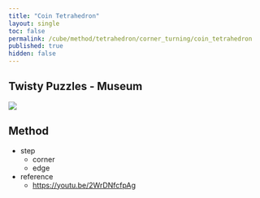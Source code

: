 ```yaml
---
title: "Coin Tetrahedron"
layout: single
toc: false
permalink: /cube/method/tetrahedron/corner_turning/coin_tetrahedron
published: true
hidden: false
---
```


<head>
  <base target="_blank">
</head>



## Twisty Puzzles - Museum

<a href="https://twistypuzzles.com/app/museum/museum_showitem.php?pkey=6748">
  <img src="https://twistypuzzles.com/museum/large/06748-09.jpg">
</a>



## Method

- step
  - corner
  - edge
- reference
  - <https://youtu.be/2WrDNfcfpAg>
